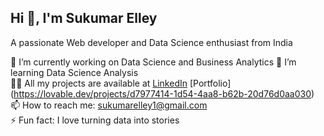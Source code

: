 ## Hi 👋, I'm Sukumar Elley

A passionate Web developer and Data Science enthusiast from India

🔭 I’m currently working on Data Science and Business Analytics 
🌱 I’m learning Data Science Analysis  
👨‍💻 All my projects are available at [LinkedIn](https://www.linkedin.com/in/sukumar-elley-318b31337/) [Portfolio] (https://lovable.dev/projects/d7977414-1d54-4aa8-b62b-20d76d0aa030)
📫 How to reach me: sukumarelley1@gmail.com  
⚡ Fun fact: I love turning data into stories

